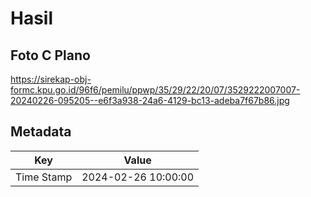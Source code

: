 # Hasil

## Foto C Plano

https://sirekap-obj-formc.kpu.go.id/96f6/pemilu/ppwp/35/29/22/20/07/3529222007007-20240226-095205--e6f3a938-24a6-4129-bc13-adeba7f67b86.jpg


## Metadata

| Key        | Value               |
| ---------- | ------------------- |
| Time Stamp | 2024-02-26 10:00:00 |



